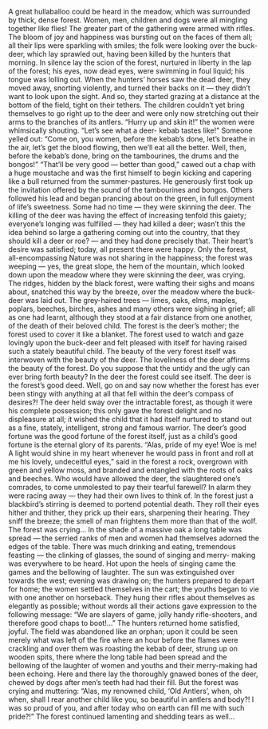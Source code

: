 A great hullaballoo could be heard in the meadow, which was surrounded by thick, dense forest. 
Women, men, children and dogs were all mingling together like flies! 
The greater part of the gathering were armed with rifles. 
The bloom of joy and happiness was bursting out on the faces of them all; all their lips were sparkling with smiles; the folk were looking over the buck-deer, which lay sprawled out, having been killed by the hunters that morning. 
In silence lay the scion of the forest, nurtured in liberty in the lap of the forest; his eyes, now dead eyes, were swimming in foul liquid; his tongue was lolling out.
When the hunters’ horses saw the dead deer, they moved away, snorting violently, and turned their backs on it — they didn’t want to look upon the sight. 
And so, they started grazing at a distance at the bottom of the field, tight on their tethers. 
The children couldn’t yet bring themselves to go right up to the deer and were only now stretching out their arms to the branches of its antlers. 
“Hurry up and skin it!” the women were whimsically shouting. 
“Let’s see what a deer- kebab tastes like!”
Someone yelled out: “Come on, you women, before the kebab’s done, let’s breathe in the air, let’s get the blood flowing, then we’ll eat all the better. 
Well, then, before the kebab’s done, bring on the tambourines, the drums and the bongos!”
“That’ll be very good — better than good,” cawed out a chap with a huge moustache and was the first himself to begin kicking and capering like a bull returned from the summer-pastures. 
He generously first took up the invitation offered by the sound of the tambourines and bongos. 
Others followed his lead and began prancing about on the green, in full enjoyment of life’s sweetness. 
Some had no time — they were skinning the deer. 
The killing of the deer was having the effect of increasing tenfold this gaiety; everyone’s longing was fulfilled — they had killed a deer; wasn’t this the idea behind so large a gathering coming out into the country, that they should kill a deer or roe? — and they had done precisely that. 
Their heart’s desire was satisfied; today, all present there were happy. 
Only the forest, all-encompassing Nature was not sharing in the happiness; the forest was weeping — yes, the great slope, the hem of the mountain, which looked down upon the meadow where they were skinning the deer, was crying. 
The ridges, hidden by the black forest, were wafting their sighs and moans about, snatched this way by the breeze, over the meadow where the buck-deer was laid out.
The grey-haired trees — limes, oaks, elms, maples, poplars, beeches, birches, ashes and many others were sighing in grief; all as one had learnt, although they stood at a fair distance from one another, of the death of their beloved child. 
The forest is the deer’s mother; the forest used to cover it like a blanket. 
The forest used to watch and gaze lovingly upon the buck-deer and felt pleased with itself for having raised such a stately beautiful child.
The beauty of the very forest itself was interwoven with the beauty of the deer. 
The loveliness of the deer affirms the beauty of the forest. 
Do you suppose that the untidy and the ugly can ever bring forth beauty? 
In the deer the forest could see itself. 
The deer is the forest’s good deed. 
Well, go on and say now whether the forest has ever been stingy with anything at all that fell within the deer’s compass of desires?! 
The deer held sway over the intractable forest, as though it were his complete possession; this only gave the  forest delight and no displeasure at all; it wished the child that it had itself nurtured to stand out as a fine, stately, intelligent, strong and famous warrior.
The deer’s good fortune was the good fortune of the forest itself, just as a child’s good fortune is the eternal glory of its parents.
“Alas, pride of my eye! 
Woe is me! 
A light would shine in my heart whenever he would pass in front and roll at me his lovely, undeceitful eyes,” said in the forest a rock, overgrown with green and yellow moss, and branded and entangled with the roots of oaks and beeches.
Who would have allowed the deer, the slaughtered one’s comrades, to come unmolested to pay their tearful farewell? 
In alarm they were racing away — they had their own lives to think of. 
In the forest just a blackbird’s stirring is deemed to portend potential death. 
They roll their eyes hither and thither, they prick up their ears, sharpening their hearing. 
They sniff the breeze; the smell of man frightens them more than that of the wolf.
The forest was crying…
In the shade of a massive oak a long table was spread — the serried ranks of men and women had themselves adorned the edges of the table. 
There was much drinking and eating, tremendous feasting — the clinking of glasses, the sound of singing and merry- making was everywhere to be heard. 
Hot upon the heels of singing came the games and the bellowing of laughter.
The sun was extinguished over towards the west; evening was drawing on; the hunters prepared to depart for home; the women settled themselves in the cart; the youths began to vie with one another on horseback. 
They hung their rifles about themselves as elegantly as possible; without words all their actions gave expression to the following
message: “We are slayers of game, jolly handy rifle-shooters, and therefore good chaps to boot!...”
The hunters returned home satisfied, joyful. 
The field was abandoned like an orphan; upon it could be seen merely what was left of the fire where an hour before the flames were crackling and over them was roasting the kebab of deer, strung up on wooden spits, there where the long table had been spread and the bellowing of the laughter of women and youths and their merry-making had been echoing. 
Here and there lay the thoroughly gnawed bones of the deer, chewed by dogs after men’s teeth had had their fill.
But the forest was crying and muttering: “Alas, my renowned child, ‘Old Antlers’, when, oh when, shall I rear another child like you, so beautiful in antlers and body?! I was so proud of you, and after today who on earth can fill me with such pride?!”
The forest continued lamenting and shedding tears as well…